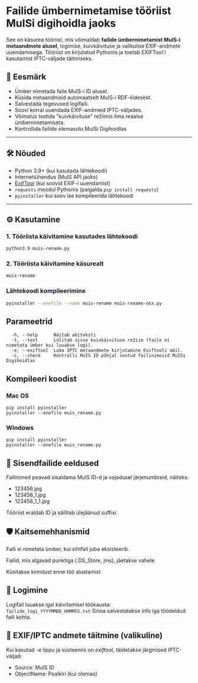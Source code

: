 # Failide ümbernimetamise tööriist MuISi digihoidla jaoks

See on käsurea tööriist, mis võimaldab **failide ümbernimetamist MuIS-i metaandmete alusel**, logimise, kuivkäivituse ja valikulise EXIF-andmete uuendamisega. Tööriist on kirjutatud Pythonis ja toetab EXIFTool'i kasutamist IPTC-väljade täitmiseks.

## 🎯 Eesmärk

- Ümber nimetada faile MuIS-i ID alusel.
- Küsida metaandmeid automaatselt MuIS-i RDF-liidesest.
- Salvestada tegevused logifaili.
- Soovi korral uuendada EXIF-andmeid IPTC-väljades.
- Võimalus testida "kuivkäivituse" režiimis ilma reaalse ümbernimetamiseta.
- Kontrollida failide olemasolu MuISi Digihoidlas

---

## 🛠 Nõuded

- Python 3.9+ (kui kasutada lähtekoodi)
- Internetiühendus (MuIS API jaoks)
- [ExifTool](https://exiftool.org/) (kui soovid EXIF-i uuendamist)
- `requests` moodul Pythonis (paigalda `pip install requests`)
- `pyinstaller` kui soov ise kompileerida lähtekoodi

---

## ⚙️ Kasutamine

### 1. Tööriista käivitamine kasutades lähtekoodi

```bash
python3.9 muis-rename.py
```
### 2. Tööriista käivitamine käsurealt

```bash
muis-rename
```
### Lähtekoodi kompileerimine
```bash
pyinstaller --onefile --name muis-rename muis-rename-osx.py
```

## Parameetrid
```
  -h, --help      Näitab abiteksti
  -t, --test      Lülitab sisse kuivkäivituse režiim (faile ei nimetata ümber kui luuakse logi).
  -e, --exiftool  Luba IPTC metaandmete kirjutamine Exiftooli abil.
  -c, --check     Kontrolli MuIS ID põhjal seotud failinimesid MuISi Digihoidlas
```

## Kompileeri koodist

### Mac OS
```
pip install pyinstaller
pyinstaller --onefile muis_rename.py
```

### Windows
```
pip install pyinstaller
pyinstaller --onefile muis_rename.py
```

## 📁 Sisendfailide eeldused

Failinimed peavad sisaldama MuIS ID-d ja vajadusel järjenumbreid, näiteks:

- 123456.jpg
- 123456_1.jpg
- 123456_1_1.jpg

Tööriist eraldab ID ja säilitab ülejäänud suffixi.

## 🛡 Kaitsemehhanismid
Faili ei nimetata ümber, kui sihtfail juba eksisteerib.

Failid, mis algavad punktiga (.DS_Store, jms), jäetakse vahele.

Küsitakse kinnitust enne töö alustamist

## 📄 Logimine
Logifail luuakse igal käivitamisel töökausta: `failide_logi_YYYYMMDD_HHMMSS.txt`
Sinna salvestatakse info iga töödeldud faili kohta.

## 🧪 EXIF/IPTC andmete täitmine (valikuline)
Kui kasutad -e lippu ja süsteemis on *exiftool*, täidetakse järgmised IPTC-väljad:

- Source: MuIS ID
- ObjectName: Pealkiri (kui olemas)

